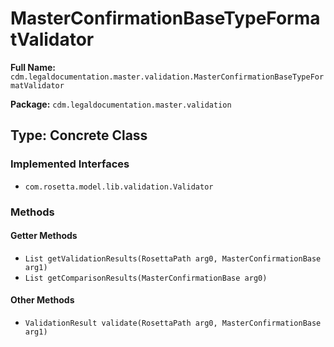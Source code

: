 # MasterConfirmationBaseTypeFormatValidator

**Full Name:** `cdm.legaldocumentation.master.validation.MasterConfirmationBaseTypeFormatValidator`

**Package:** `cdm.legaldocumentation.master.validation`

## Type: Concrete Class

### Implemented Interfaces

- `com.rosetta.model.lib.validation.Validator`

### Methods

#### Getter Methods

- `List getValidationResults(RosettaPath arg0, MasterConfirmationBase arg1)`
- `List getComparisonResults(MasterConfirmationBase arg0)`

#### Other Methods

- `ValidationResult validate(RosettaPath arg0, MasterConfirmationBase arg1)`

